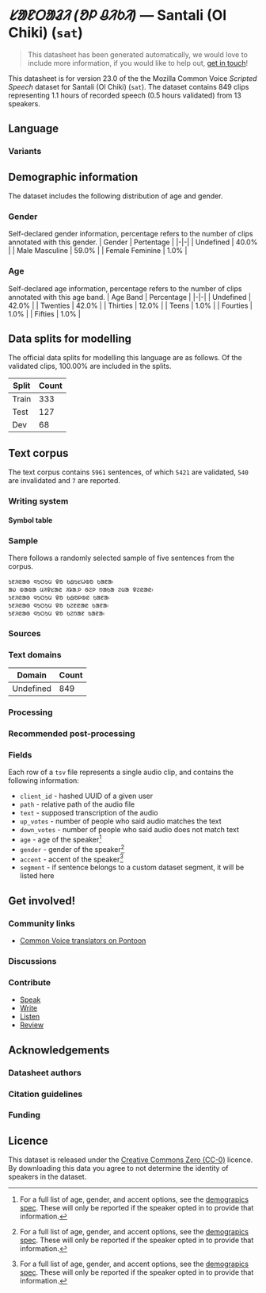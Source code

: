 # *ᱥᱟᱱᱛᱟᱲᱤ (ᱚᱞ ᱪᱤᱠᱤ)* &mdash; Santali (Ol Chiki) (`sat`)
> This datasheet has been generated automatically, we would love to include more information, if you would like to help out, [get in touch](https://github.com/common-voice/common-voice/blob/main/docs/COMMUNITIES.md)!

 This datasheet is for version 23.0 of the the Mozilla Common Voice *Scripted Speech* dataset 
for Santali (Ol Chiki) (`sat`). The dataset contains 849 clips representing 1.1 hours of recorded
speech (0.5 hours validated) from 13 speakers.

## Language
<!-- {{LANGUAGE_DESCRIPTION}} -->
<!-- Provide a brief (1-2 paragraph) description of your language -->

### Variants
<!-- {{VARIANT_DESCRIPTION}} -->
<!-- @ OPTIONAL @ -->
<!-- Describe the variants (MCV variants) of your language -->

## Demographic information
The dataset includes the following distribution of age and gender.
<!-- You can get a lot of the information in this section from https://analyzer.cv-toolbox.web.tr/browse -->

### Gender
Self-declared gender information, percentage refers to the number of clips annotated with this gender.
| Gender | Pertentage |
|-|-|
| Undefined | 40.0% |
| Male Masculine | 59.0% |
| Female Feminine | 1.0% |
<!-- {{GENDER_TABLE}} -->
<!-- @ AUTOMATICALLY GENERATED @ -->
<!-- | Gender | Frequency |
|--------|-----------|
| male, masculine | ? |
| undeclared | ? |
| female, feminine | ? | -->

### Age
Self-declared age information, percentage refers to the number of clips annotated with this age band.
| Age Band | Percentage |
|-|-|
| Undefined | 42.0% |
| Twenties | 42.0% |
| Thirties | 12.0% |
| Teens | 1.0% |
| Fourties | 1.0% |
| Fifties | 1.0% |
<!-- {{AGE_TABLE}} -->
<!-- @ AUTOMATICALLY GENERATED @ -->
<!-- | Age band | Frequency |
|----------|-----------|
| teens | ? |
| twenties | ? |
| thirties | ? |
| fourties | ? |
| fifties | ? |
   ...if other age ranges are present in your data, add rows... -->

## Data splits for modelling
The official data splits for modelling this language are as follows. Of the validated clips, 100.00% are included in the splits.

 | Split | Count |
|-|-|
| Train | 333 |
| Test | 127 |
| Dev | 68 |

## Text corpus
The text corpus contains `5961` sentences, of which `5421` are validated, `540` are invalidated and `7` are reported.
<!-- {{TEXT_CORPUS_DESCRIPTION}} -->
<!-- @ OPTIONAL @ -->
<!-- An overview of the text corpus, with information such as average length (in characters and words) of validated sentences. -->

### Writing system
<!-- {{WRITING_SYSTEM_DESCRIPTION}} -->
<!-- @ OPTIONAL @ -->
<!-- A description of the writing system (or writing systems) used in the text corpus -->

#### Symbol table
<!-- {{ALPHABET_TABLE}} -->
<!-- @ OPTIONAL @ -->
<!-- If the writing system is alphabetic, you can include the valid alphabet here -->

### Sample
There follows a randomly selected sample of five sentences from the corpus.

```
ᱩᱱᱤᱭᱟᱜ ᱧᱩᱛᱩᱢ ᱫᱚ ᱠᱷᱩᱥᱦᱵᱚ ᱠᱟᱱᱟ᱾
ᱟᱡ ᱵᱟᱵᱟ ᱢᱤᱫᱥᱟᱭ ᱤᱨᱟᱹᱞ ᱜᱮᱞ ᱴᱟᱠᱟ ᱮᱢᱟ ᱫᱮᱭᱟᱭ᱾
ᱩᱱᱤᱭᱟᱜ ᱧᱩᱛᱩᱢ ᱫᱚ ᱠᱷᱚᱞᱵᱭ ᱠᱟᱱᱟ᱾
ᱩᱱᱤᱭᱟᱜ ᱧᱩᱛᱩᱢ ᱫᱚ ᱠᱮᱱᱭᱟᱭ ᱠᱟᱱᱟ᱾
ᱩᱱᱤᱭᱟᱜ ᱧᱩᱛᱩᱢ ᱫᱚ ᱠᱮᱴᱟᱱ ᱠᱟᱱᱟ᱾
```
<!-- {{SENTENCES_SAMPLE}} -->

### Sources
<!-- {{SOURCES_LIST}} -->
<!-- @ OPTIONAL @ -->
<!-- A list of sentence sources, can be curated to the top-N -->

### Text domains
| Domain | Count |
|-|-|
| Undefined | 849 |
<!-- {{TEXT_DOMAIN_DESCRIPTION}} -->
<!-- @ OPTIONAL @ -->
<!-- What text domains are represented in the corpus? -->

### Processing
<!-- {{PROCESSING_DESCRIPTION}} -->
<!-- @ OPTIONAL @ -->
<!-- How has the text data been processed -->

### Recommended post-processing
<!-- {{RECOMMENDED_POSTPROCESSING_DESCRIPTION}} -->
<!-- @ OPTIONAL @ -->
<!-- What should people do before they use the data, for example Unicode normalisation -->

### Fields
Each row of a `tsv` file represents a single audio clip, and contains the following information:

* `client_id` - hashed UUID of a given user
* `path` - relative path of the audio file
* `text` - supposed transcription of the audio
* `up_votes` - number of people who said audio matches the text
* `down_votes` - number of people who said audio does not match text
* `age` - age of the speaker[^1]
* `gender` - gender of the speaker[^1]
* `accent` - accent of the speaker[^1]
* `segment` - if sentence belongs to a custom dataset segment, it will be listed here

#### 
[^1]: For a full list of age, gender, and accent options, see the
[demograpics
spec](https://github.com/common-voice/common-voice/blob/main/web/src/stores/demographics.ts). These
will only be reported if the speaker opted in to provide that
information.

## Get involved!

### Community links
* [Common Voice translators on Pontoon](https://pontoon.mozilla.org/sat/common-voice/contributors/)
<!-- {{COMMUNITY_LINKS_LIST}} -->
<!-- @ OPTIONAL @ -->
<!-- Links to community chats / fora -->

### Discussions
<!-- {{DISCUSSION_LINKS_LIST}} -->
<!-- @ OPTIONAL @ -->
<!-- Any links to discussions, for example on Discourse or other fora or blogs can be included here -->

### Contribute
* [Speak](https://commonvoice.mozilla.org/sat/speak)
* [Write](https://commonvoice.mozilla.org/sat/write)
* [Listen](https://commonvoice.mozilla.org/sat/listen)
* [Review](https://commonvoice.mozilla.org/sat/review)
<!-- {{CONTRIBUTE_LINKS_LIST}} -->
<!-- Here you can include links for how to contribute to the dataset -->

## Acknowledgements

### Datasheet authors
<!-- {{DATASHEET_AUTHORS_LIST}} -->
<!-- A list in the format of: Your Name <email@email.com> -->

### Citation guidelines
<!-- {{CITATION_DESCRIPTION}} -->
<!-- @ OPTIONAL @ -->
<!-- If you published a paper and would like people to cite it, you can include the BiBTeX here -->

### Funding
<!-- {{FUNDING_DESCRIPTION}} -->
<!-- @ OPTIONAL @ -->
<!-- If you received any funding, you can include the acknowledgement here -->

## Licence
This dataset is released under the [Creative Commons Zero (CC-0)](https://creativecommons.org/public-domain/cc0/) licence. By downloading this data
you agree to not determine the identity of speakers in the dataset.